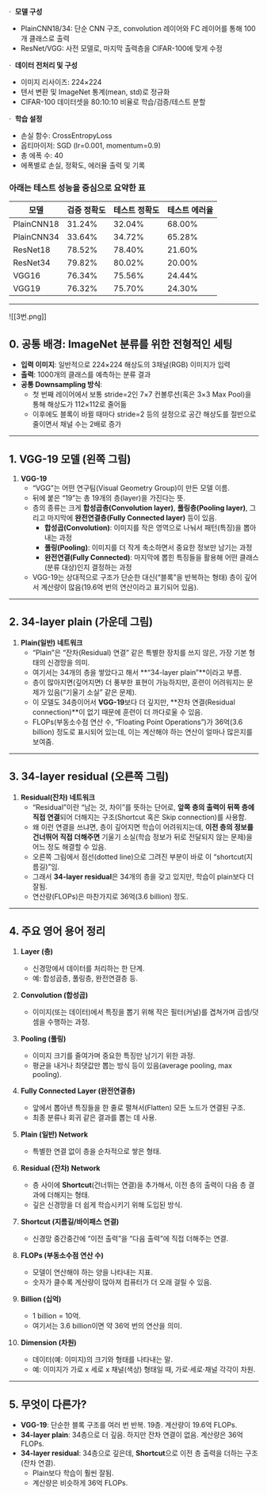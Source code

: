 ·  **모델 구성**

- PlainCNN18/34: 단순 CNN 구조, convolution 레이어와 FC 레이어를 통해 100개 클래스로 출력
- ResNet/VGG: 사전 모델로, 마지막 출력층을 CIFAR-100에 맞게 수정

·  **데이터 전처리 및 구성**

- 이미지 리사이즈: 224×224
- 텐서 변환 및 ImageNet 통계(mean, std)로 정규화
- CIFAR-100 데이터셋을 80:10:10 비율로 학습/검증/테스트 분할

·  **학습 설정**

- 손실 함수: CrossEntropyLoss
- 옵티마이저: SGD (lr=0.001, momentum=0.9)
- 총 에폭 수: 40
- 에폭별로 손실, 정확도, 에러율 출력 및 기록

### 아래는 테스트 성능을 중심으로 요약한 표

| 모델         | 검증 정확도 | 테스트 정확도 | 테스트 에러율 |
| ---------- | ------ | ------- | ------- |
| PlainCNN18 | 31.24% | 32.04%  | 68.00%  |
| PlainCNN34 | 33.64% | 34.72%  | 65.28%  |
| ResNet18   | 78.52% | 78.40%  | 21.60%  |
| ResNet34   | 79.82% | 80.02%  | 20.00%  |
| VGG16      | 76.34% | 75.56%  | 24.44%  |
| VGG19      | 76.32% | 75.70%  | 24.30%  |

---


![[3번.png]]

## 0. 공통 배경: ImageNet 분류를 위한 전형적인 세팅

- **입력 이미지**: 일반적으로 224×224 해상도의 3채널(RGB) 이미지가 입력
- **출력**: 1000개의 클래스를 예측하는 분류 결과
- **공통 Downsampling 방식**:
    - 첫 번째 레이어에서 보통 stride=2인 7×7 컨볼루션(혹은 3×3 Max Pool)을 통해 해상도가 112×112로 줄어듦
    - 이후에도 블록이 바뀔 때마다 stride=2 등의 설정으로 공간 해상도를 절반으로 줄이면서 채널 수는 2배로 증가

---
##  1. VGG-19 모델 (왼쪽 그림)

1. **VGG-19**
    - “VGG”는 어떤 연구팀(Visual Geometry Group)이 만든 모델 이름.
    - 뒤에 붙은 “19”는 총 19개의 층(layer)을 가진다는 뜻.
    - 층의 종류는 크게 **합성곱층(Convolution layer)**, **풀링층(Pooling layer)**, 그리고 마지막에 **완전연결층(Fully Connected layer)** 등이 있음.
        - **합성곱(Convolution)**: 이미지를 작은 영역으로 나눠서 패턴(특징)을 뽑아내는 과정
        - **풀링(Pooling)**: 이미지를 더 작게 축소하면서 중요한 정보만 남기는 과정
        - **완전연결(Fully Connected)**: 마지막에 뽑힌 특징들을 활용해 어떤 클래스(분류 대상)인지 결정하는 과정
    - VGG-19는 상대적으로 구조가 단순한 대신(“블록”을 반복하는 형태) 층이 깊어서 계산량이 많음(19.6억 번의 연산이라고 표기되어 있음).

---

## 2. 34-layer plain (가운데 그림)

1. **Plain(일반) 네트워크**
    - “Plain”은 “잔차(Residual) 연결” 같은 특별한 장치를 쓰지 않은, 가장 기본 형태의 신경망을 의미.
    - 여기서는 34개의 층을 쌓았다고 해서 **“34-layer plain”**이라고 부름.
    - 층이 많아지면(깊어지면) 더 풍부한 표현이 가능하지만, 훈련이 어려워지는 문제가 있음(“기울기 소실” 같은 문제).
    - 이 모델도 34층이어서 **VGG-19**보다 더 깊지만, **잔차 연결(Residual connection)**이 없기 때문에 훈련이 더 까다로울 수 있음.
    - FLOPs(부동소수점 연산 수, “Floating Point Operations”)가 36억(3.6 billion) 정도로 표시되어 있는데, 이는 계산해야 하는 연산이 얼마나 많은지를 보여줌.

---

## 3. 34-layer residual (오른쪽 그림)

1. **Residual(잔차) 네트워크**
    - “Residual”이란 “남는 것, 차이”를 뜻하는 단어로, **앞쪽 층의 출력이 뒤쪽 층에 직접 연결**되어 더해지는 구조(Shortcut 혹은 Skip connection)를 사용함.
    - 왜 이런 연결을 쓰냐면, 층이 깊어지면 학습이 어려워지는데, **이전 층의 정보를 건너뛰어 직접 더해주면** 기울기 소실(학습 정보가 뒤로 전달되지 않는 문제)을 어느 정도 해결할 수 있음.
    - 오른쪽 그림에서 점선(dotted line)으로 그려진 부분이 바로 이 “shortcut(지름길)”임.
    - 그래서 **34-layer residual**은 34개의 층을 갖고 있지만, 학습이 plain보다 더 잘됨.
    - 연산량(FLOPs)은 마찬가지로 36억(3.6 billion) 정도.

---

## 4. 주요 영어 용어 정리

1. **Layer (층)**
    
    - 신경망에서 데이터를 처리하는 한 단계.
    - 예: 합성곱층, 풀링층, 완전연결층 등.
2. **Convolution (합성곱)**
    
    - 이미지(또는 데이터)에서 특징을 뽑기 위해 작은 필터(커널)를 겹쳐가며 곱셈/덧셈을 수행하는 과정.
3. **Pooling (풀링)**
    
    - 이미지 크기를 줄여가며 중요한 특징만 남기기 위한 과정.
    - 평균을 내거나 최댓값만 뽑는 방식 등이 있음(average pooling, max pooling).
4. **Fully Connected Layer (완전연결층)**
    
    - 앞에서 뽑아낸 특징들을 한 줄로 펼쳐서(Flatten) 모든 노드가 연결된 구조.
    - 최종 분류나 회귀 같은 결과를 뽑는 데 사용.
5. **Plain (일반) Network**
    
    - 특별한 연결 없이 층을 순차적으로 쌓은 형태.
6. **Residual (잔차) Network**
    
    - 층 사이에 **Shortcut**(건너뛰는 연결)을 추가해서, 이전 층의 출력이 다음 층 결과에 더해지는 형태.
    - 깊은 신경망을 더 쉽게 학습시키기 위해 도입된 방식.
7. **Shortcut (지름길/바이패스 연결)**
    
    - 신경망 중간중간에 “이전 출력”을 “다음 출력”에 직접 더해주는 연결.
8. **FLOPs (부동소수점 연산 수)**
    
    - 모델이 연산해야 하는 양을 나타내는 지표.
    - 숫자가 클수록 계산량이 많아져 컴퓨터가 더 오래 걸릴 수 있음.
9. **Billion (십억)**
    
    - 1 billion = 10억.
    - 여기서는 3.6 billion이면 약 36억 번의 연산을 의미.
10. **Dimension (차원)**
    
    - 데이터(예: 이미지)의 크기와 형태를 나타내는 말.
    - 예: 이미지가 가로 x 세로 x 채널(색상) 형태일 때, 가로·세로·채널 각각이 차원.

---

## 5. 무엇이 다른가?

- **VGG-19**: 단순한 블록 구조를 여러 번 반복. 19층. 계산량이 19.6억 FLOPs.
- **34-layer plain**: 34층으로 더 깊음. 하지만 잔차 연결이 없음. 계산량은 36억 FLOPs.
- **34-layer residual**: 34층으로 깊은데, **Shortcut**으로 이전 층 출력을 더하는 구조(잔차 연결).
    - Plain보다 학습이 훨씬 잘됨.
    - 계산량은 비슷하게 36억 FLOPs.
